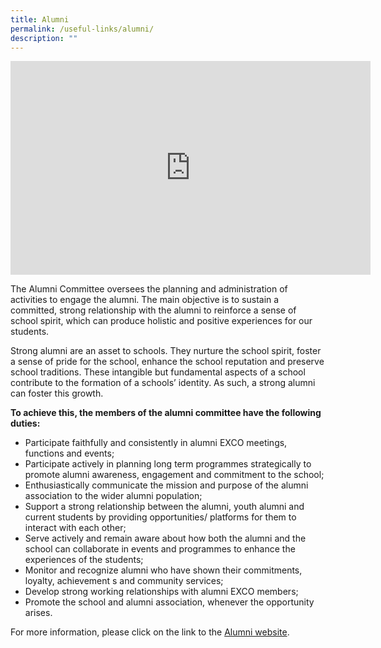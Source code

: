 ```yaml
---
title: Alumni
permalink: /useful-links/alumni/
description: ""
---
```

<p style="text-align:center;"><iframe allowfullscreen="true" height="342" width="576" frameborder="0" src="https://docs.google.com/presentation/d/e/2PACX-1vQrMaNmjpXpM5yW1dJufk2p4glxRhWH8rn-oaGErcR20Dmj270nZtAUfY778EH7QSwb5ee8654nvcrU/embed?start=true&amp;loop=true&amp;delayms=10000"></iframe></p>

The Alumni Committee oversees the planning and administration of activities to engage the alumni. The main objective is to sustain a committed, strong relationship with the alumni to reinforce a sense of school spirit, which can produce holistic and positive experiences for our students.

Strong alumni are an asset to schools. They nurture the school spirit, foster a sense of pride for the school, enhance the school reputation and preserve school traditions. These intangible but fundamental aspects of a school contribute to the formation of a schools’ identity. As such, a strong alumni can foster this growth.

**To achieve this, the members of the alumni committee have the following duties:**

*   Participate faithfully and consistently in alumni EXCO meetings, functions and events;
*   Participate actively in planning long term programmes strategically to promote alumni awareness, engagement and commitment to the school;
*   Enthusiastically communicate the mission and purpose of the alumni association to the wider alumni population;
*   Support a strong relationship between the alumni, youth alumni and current students by providing opportunities/ platforms for them to interact with each other;
*   Serve actively and remain aware about how both the alumni and the school can collaborate in events and programmes to enhance the experiences of the students;
*   Monitor and recognize alumni who have shown their commitments, loyalty, achievement s and community services;
*   Develop strong working relationships with alumni EXCO members;
*   Promote the school and alumni association, whenever the opportunity arises.

For more information, please click on the link to the&nbsp;[Alumni website](http://www.chungchengalumni.com/).
